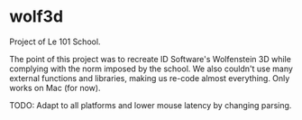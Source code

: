 # wolf3d
Project of Le 101 School.

The point of this project was to recreate ID Software's Wolfenstein 3D while complying with the norm imposed by the school. We also couldn't use many external functions and libraries, making us re-code almost everything.
Only works on Mac (for now).

TODO: Adapt to all platforms and lower mouse latency by changing parsing.
